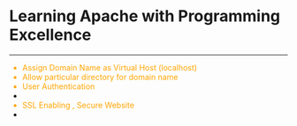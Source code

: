 <b><h1>Learning Apache with Programming Excellence</h1></b>
<hr/>
<ul>
<li style='color:orange;'>Assign Domain Name as Virtual Host (localhost)</li>
<li style='color:orange;'>Allow particular directory for domain name</li>
<li style='color:orange;'>User Authentication <li>
<li style='color:orange;'>SSL Enabling , Secure Website<li>
</ul>
